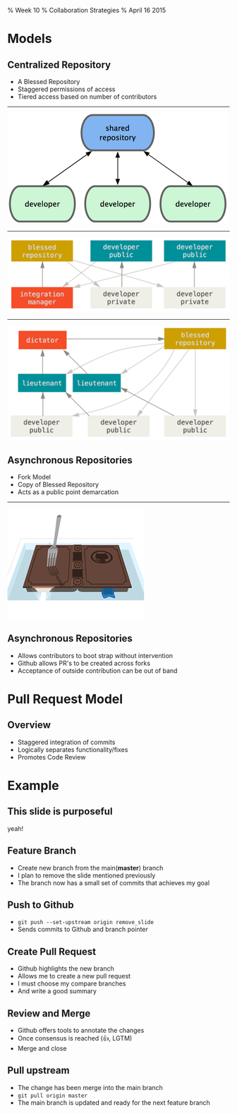 % Week 10
% Collaboration Strategies 
% April 16 2015

# Models

## Centralized Repository

* A Blessed Repository
* Staggered permissions of access
* Tiered access based on number of contributors

----------------------------------

![Centralized Repository][1]

----------------------------------

![Integration Manager][2]

----------------------------------

![Benevolent Dictator][3]

## Asynchronous Repositories

* Fork Model
* Copy of Blessed Repository
* Acts as a public point demarcation

----------------------------------

![Fork a Repo][4]

## Asynchronous Repositories

* Allows contributors to boot strap without intervention
* Github allows PR's to be created across forks
* Acceptance of outside contribution can be out of band

# Pull Request Model

## Overview

* Staggered integration of commits
* Logically separates functionality/fixes
* Promotes Code Review

# Example

## This slide is purposeful 

yeah!

## Feature Branch

* Create new branch from the main(**master**) branch
* I plan to remove the slide mentioned previously
* The branch now has a small set of commits that achieves my goal

## Push to Github

* `git push --set-upstream origin remove_slide`
* Sends commits to Github and branch pointer

## Create Pull Request

* Github highlights the new branch
* Allows me to create a new pull request
* I must choose my compare branches
* And write a good summary

## Review and Merge

* Github offers tools to annotate the changes
* Once consensus is reached (:+1:, LGTM)
* Merge and close

## Pull upstream

* The change has been merge into the main branch
* `git pull origin master`
* The main branch is updated and ready for the next feature branch

[1]: images/central_repository.png
[2]: images/integration-manager.png
[3]: images/benevolent-dictator.png
[4]: images/fork-a-repo.gif
